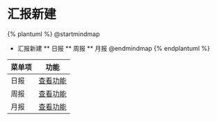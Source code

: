 # 汇报新建



{% plantuml %}
@startmindmap
* 汇报新建
** 日报
** 周报
** 月报
@endmindmap
{% endplantuml %}




| 菜单项      |  功能  |
| --------   |   ----  |
|日报|[查看功能](func/IbzDailyDailyMobEditView.md)|
|周报|[查看功能](func/IbzWeeklyMobEditView.md)|
|月报|[查看功能](func/IbzMonthlyCreateMobEditView.md)|

